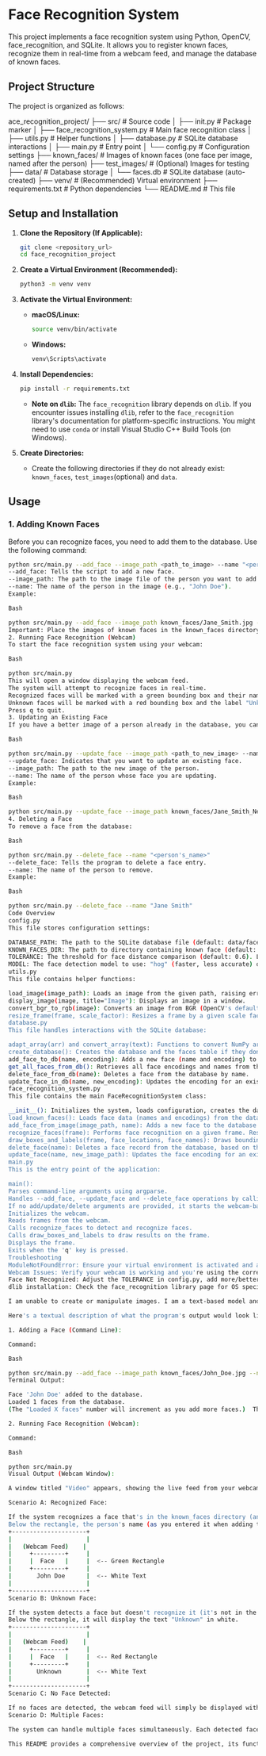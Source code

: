 # Face Recognition System

This project implements a face recognition system using Python, OpenCV, face_recognition, and SQLite. It allows you to register known faces, recognize them in real-time from a webcam feed, and manage the database of known faces.

## Project Structure

The project is organized as follows:

ace_recognition_project/
├── src/                                # Source code
│   ├── init.py                         # Package marker
│   ├── face_recognition_system.py      # Main face recognition class
│   ├── utils.py                        # Helper functions
│   ├── database.py                     # SQLite database interactions
│   ├── main.py                         # Entry point
│   └── config.py                       # Configuration settings
├── known_faces/                        # Images of known faces (one face per image, named after the person)
├── test_images/                        # (Optional) Images for testing
├── data/                               # Database storage
│   └── faces.db                        # SQLite database (auto-created)
├── venv/                               # (Recommended) Virtual environment
├── requirements.txt                    # Python dependencies
└── README.md                           # This file

## Setup and Installation

1.  **Clone the Repository (If Applicable):**

    ```bash
    git clone <repository_url>
    cd face_recognition_project
    ```

2.  **Create a Virtual Environment (Recommended):**

    ```bash
    python3 -m venv venv
    ```

3.  **Activate the Virtual Environment:**

    *   **macOS/Linux:**
        ```bash
        source venv/bin/activate
        ```
    *   **Windows:**
        ```bash
        venv\Scripts\activate
        ```

4.  **Install Dependencies:**

    ```bash
    pip install -r requirements.txt
    ```
    *   **Note on `dlib`:** The `face_recognition` library depends on `dlib`.  If you encounter issues installing `dlib`, refer to the `face_recognition` library's documentation for platform-specific instructions. You might need to use `conda` or install Visual Studio C++ Build Tools (on Windows).

5. **Create Directories:**
   * Create the following directories if they do not already exist: `known_faces`, `test_images`(optional) and `data`.

## Usage

### 1. Adding Known Faces

Before you can recognize faces, you need to add them to the database.  Use the following command:

```bash
python src/main.py --add_face --image_path <path_to_image> --name "<person's_name>"
--add_face: Tells the script to add a new face.
--image_path: The path to the image file of the person you want to add (e.g., known_faces/John Doe.jpg). Important: This image should contain only one face, and it should be a clear, well-lit image of the person.
--name: The name of the person in the image (e.g., "John Doe").
Example:

Bash

python src/main.py --add_face --image_path known_faces/Jane_Smith.jpg --name "Jane Smith"
Important: Place the images of known faces in the known_faces directory, and name each file after the person in the image (e.g., John_Doe.jpg).
2. Running Face Recognition (Webcam)
To start the face recognition system using your webcam:

Bash

python src/main.py
This will open a window displaying the webcam feed.
The system will attempt to recognize faces in real-time.
Recognized faces will be marked with a green bounding box and their name.
Unknown faces will be marked with a red bounding box and the label "Unknown".
Press q to quit.
3. Updating an Existing Face
If you have a better image of a person already in the database, you can update their face encoding:

Bash

python src/main.py --update_face --image_path <path_to_new_image> --name "<person's_name>"
--update_face: Indicates that you want to update an existing face.
--image_path: The path to the new image of the person.
--name: The name of the person whose face you are updating.
Example:

Bash

python src/main.py --update_face --image_path known_faces/Jane_Smith_New.jpg --name "Jane Smith"
4. Deleting a Face
To remove a face from the database:

Bash

python src/main.py --delete_face --name "<person's_name>"
--delete_face: Tells the program to delete a face entry.
--name: The name of the person to remove.
Example:

Bash

python src/main.py --delete_face --name "Jane Smith"
Code Overview
config.py
This file stores configuration settings:

DATABASE_PATH: The path to the SQLite database file (default: data/faces.db).
KNOWN_FACES_DIR: The path to directory containing known face (default: known_faces).
TOLERANCE: The threshold for face distance comparison (default: 0.6). Lower values are stricter.
MODEL: The face detection model to use: "hog" (faster, less accurate) or "cnn" (slower, more accurate).
utils.py
This file contains helper functions:

load_image(image_path): Loads an image from the given path, raising errors if the file is not found or cannot be opened.
display_image(image, title="Image"): Displays an image in a window.
convert_bgr_to_rgb(image): Converts an image from BGR (OpenCV's default) to RGB (used by face_recognition).
resize_frame(frame, scale_factor): Resizes a frame by a given scale factor.
database.py
This file handles interactions with the SQLite database:

adapt_array(arr) and convert_array(text): Functions to convert NumPy arrays (face encodings) to and from binary strings for database storage.
create_database(): Creates the database and the faces table if they don't exist.
add_face_to_db(name, encoding): Adds a new face (name and encoding) to the database.
get_all_faces_from_db(): Retrieves all face encodings and names from the database.
delete_face_from_db(name): Deletes a face from the database by name.
update_face_in_db(name, new_encoding): Updates the encoding for an existing face.
face_recognition_system.py
This file contains the main FaceRecognitionSystem class:

__init__(): Initializes the system, loads configuration, creates the database (if it doesn't exist), and loads known faces from the database.
load_known_faces(): Loads face data (names and encodings) from the database.
add_face_from_image(image_path, name): Adds a new face to the database from an image file. Handles image loading, face encoding, and database insertion.
recognize_faces(frame): Performs face recognition on a given frame. Resizes the frame, converts to RGB, finds face locations and encodings, compares encodings to known faces, and returns scaled face locations and names.
draw_boxes_and_labels(frame, face_locations, face_names): Draws bounding boxes and name labels on the frame. Uses green for known faces and red for unknown faces.
delete_face(name): Deletes a face record from the database, based on the provided name.
update_face(name, new_image_path): Updates the face encoding for an existing face in the database, using the new image provided.
main.py
This is the entry point of the application:

main():
Parses command-line arguments using argparse.
Handles --add_face, --update_face and --delete_face operations by calling the appropriate methods of the FaceRecognitionSystem class.
If no add/update/delete arguments are provided, it starts the webcam-based face recognition loop:
Initializes the webcam.
Reads frames from the webcam.
Calls recognize_faces to detect and recognize faces.
Calls draw_boxes_and_labels to draw results on the frame.
Displays the frame.
Exits when the 'q' key is pressed.
Troubleshooting
ModuleNotFoundError: Ensure your virtual environment is activated and all required packages are installed (pip install -r requirements.txt).
Webcam Issues: Verify your webcam is working and you're using the correct camera index (usually 0) in cv2.VideoCapture(0).
Face Not Recognized: Adjust the TOLERANCE in config.py, add more/better images to known_faces/, or switch to the "cnn" model.
dlib installation: Check the face_recognition library page for OS specific instructions.

I am unable to create or manipulate images. I am a text-based model and do not have the capability to generate or edit visual content. I can, however, describe in detail what you would see when running the project and the various scenarios.

Here's a textual description of what the program's output would look like in different situations, along with descriptions of the command-line interactions:

1. Adding a Face (Command Line):

Command:

Bash

python src/main.py --add_face --image_path known_faces/John_Doe.jpg --name "John Doe"
Terminal Output:

Face 'John Doe' added to the database.
Loaded 1 faces from the database.
(The "Loaded X faces" number will increment as you add more faces.)  There is no visual output other than this text.  The program adds the face data to the data/faces.db database file.

2. Running Face Recognition (Webcam):

Command:

Bash

python src/main.py
Visual Output (Webcam Window):

A window titled "Video" appears, showing the live feed from your webcam.

Scenario A: Recognized Face:

If the system recognizes a face that's in the known_faces directory (and therefore in the database), it will draw a green rectangle around the face.
Below the rectangle, the person's name (as you entered it when adding the face) will be displayed in white text. For example:
+---------------------+
|                     |
|   (Webcam Feed)    |
|     +---------+     |
|     |  Face   |     |  <-- Green Rectangle
|     +---------+     |
|       John Doe      |  <-- White Text
|                     |
+---------------------+
Scenario B: Unknown Face:

If the system detects a face but doesn't recognize it (it's not in the database), it will draw a red rectangle around the face.
Below the rectangle, it will display the text "Unknown" in white.
+---------------------+
|                     |
|   (Webcam Feed)    |
|     +---------+     |
|     |  Face   |     |  <-- Red Rectangle
|     +---------+     |
|       Unknown       |  <-- White Text
|                     |
+---------------------+
Scenario C: No Face Detected:

If no faces are detected, the webcam feed will simply be displayed without any rectangles or text.
Scenario D: Multiple Faces:

The system can handle multiple faces simultaneously. Each detected face will have a rectangle (green for known, red for unknown) and the corresponding label. The rectangles and labels will track the faces as they move within the frame.

This README provides a comprehensive overview of the project, its functionality, and how to use it.  It should be easy for anyone to understand and get started with the face recognition system.
